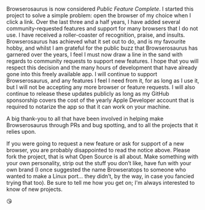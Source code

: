 Browserosaurus is now considered _Public Feature Complete_. I started this project to solve a simple problem: open the browser of my choice when I click a link. Over the last three and a half years, I have added several community-requested features and support for many browsers that I do not use. I have received a roller-coaster of recognition, praise, and insults. Browserosaurus has achieved what it set out to do, and is my favourite hobby, and whilst I am grateful for the public buzz that Browserosaurus has garnered over the years, I feel I must now draw a line in the sand with regards to community requests to support new features. I hope that you will respect this decision and the many hours of development that have already gone into this freely available app. I will continue to support Browserosaurus, and any features I feel I need from it, for as long as I use it, but I will not be accepting any more browser or feature requests. I will also continue to release these updates publicly as long as my GitHub sponsorship covers the cost of the yearly Apple Developer account that is required to notarize the app so that it can work on your machine.

A big thank-you to all that have been involved in helping make Browserosaurus through PRs and bug spotting, and to all the projects that it relies upon.

If you were going to request a new feature or ask for support of a new browser, you are probably disappointed to read the notice above. Please fork the project, that is what Open Source is all about. Make something with your own personality, strip out the stuff you don’t like, have fun with your own brand (I once suggested the name Browseratops to someone who wanted to make a Linux port… they didn’t, by the way, in case you fancied trying that too). Be sure to tell me how you get on; I'm always interested to know of new projects.

😘
